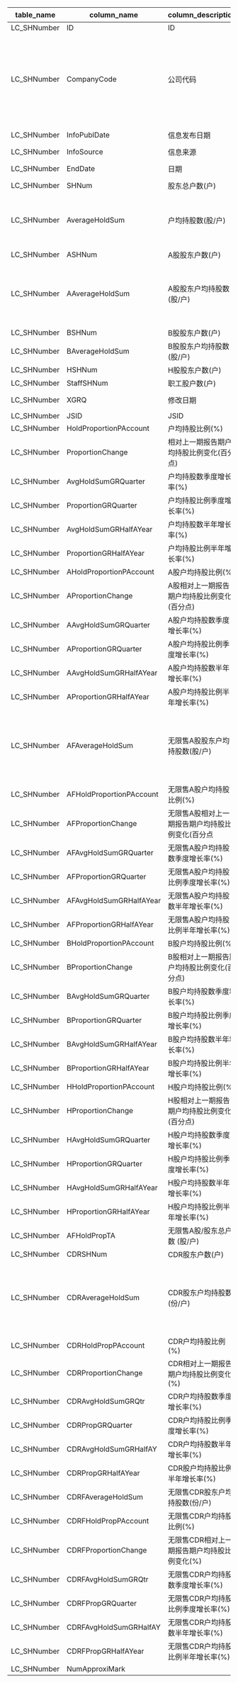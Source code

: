 | table_name | column_name| column_description | 注释 | Annotation| 数据示例|
|---|---|---|---|---|---|
| LC_SHNumber| ID | ID || | 600528642082|
| LC_SHNumber| CompanyCode| 公司代码 | 公司代码（CompanyCode）：与“证券主表（SecuMain）”中的“公司代码（CompanyCode）”关联，得到上市公司的交易代码、简称等。 | Company Code (CompanyCode): Associated with the "Company Code (CompanyCode)" in "Securities Main Table (SecuMain)", to obtain the trading code, abbreviation, etc. of the listed company. | 50006 |
| LC_SHNumber| InfoPublDate | 信息发布日期 || | 2019-01-11 12:00:00.000 |
| LC_SHNumber| InfoSource | 信息来源 || | 深交所互动易|
| LC_SHNumber| EndDate| 日期 || | 2019-01-10 12:00:00.000 |
| LC_SHNumber| SHNum| 股东总户数(户) || | 53084 |
| LC_SHNumber| AverageHoldSum | 户均持股数(股/户)| 户均持股数（AverageHoldSum）＝总股本/股东总户数| Average shareholding per household (AverageHoldSum) = Total issued capital / Total number of shareholders | 45755.51|
| LC_SHNumber| ASHNum | A股股东户数(户)|| | 53084 |
| LC_SHNumber| AAverageHoldSum| A股股东户均持股数(股/户) | A股股东户均持股数（AAverageHoldSum）＝A股股本/A股股东户数| The average number of shares held per A-share shareholder (AAverageHoldSum) = Total number of A-shares / Number of A-share shareholders | 45755.51|
| LC_SHNumber| BSHNum | B股股东户数(户)|| | null|
| LC_SHNumber| BAverageHoldSum| B股股东户均持股数(股/户) || | null|
| LC_SHNumber| HSHNum | H股股东户数(户)|| | null|
| LC_SHNumber| StaffSHNum | 职工股户数(户) || | null|
| LC_SHNumber| XGRQ | 修改日期 || | 2020-12-12 08:05:21.300 |
| LC_SHNumber| JSID | JSID || | 661118725847|
| LC_SHNumber| HoldProportionPAccount | 户均持股比例(%)|| | 0.0018838067967749|
| LC_SHNumber| ProportionChange | 相对上一期报告期户均持股比例变化(百分点) || | 2.12625613493314e-05|
| LC_SHNumber| AvgHoldSumGRQuarter| 户均持股数季度增长率(%)|| | 3.031 |
| LC_SHNumber| ProportionGRQuarter| 户均持股比例季度增长率(%)|| | 3.03104513601085|
| LC_SHNumber| AvgHoldSumGRHalfAYear| 户均持股数半年增长率(%)|| | 6.9926|
| LC_SHNumber| ProportionGRHalfAYear| 户均持股比例半年增长率(%)|| | 6.9926908296285 |
| LC_SHNumber| AHoldProportionPAccount| A股户均持股比例(%) || | 0.0018838067967749|
| LC_SHNumber| AProportionChange| A股相对上一期报告期户均持股比例变化(百分点)|| | 2.12625613493314e-05|
| LC_SHNumber| AAvgHoldSumGRQuarter | A股户均持股数季度增长率(%) || | 3.031 |
| LC_SHNumber| AProportionGRQuarter | A股户均持股比例季度增长率(%) || | 3.03104513601085|
| LC_SHNumber| AAvgHoldSumGRHalfAYear | A股户均持股数半年增长率(%) || | 6.9926|
| LC_SHNumber| AProportionGRHalfAYear | A股户均持股比例半年增长率(%) || | 6.9926908296285 |
| LC_SHNumber| AFAverageHoldSum | 无限售A股股东户均持股数(股/户) | 无限售A股股东户均持股数（AFAverageHoldSum）＝无限售A股/A股股东户数 | The average number of shares held by A-share shareholders without restriction (AFAverageHoldSum) = A-shares without restriction / number of A-share shareholders| 37712 |
| LC_SHNumber| AFHoldProportionPAccount | 无限售A股户均持股比例(%) || | 0.0018838067967749|
| LC_SHNumber| AFProportionChange | 无限售A股相对上一期报告期户均持股比例变化(百分点 || | 2.12625613493314e-05|
| LC_SHNumber| AFAvgHoldSumGRQuarter| 无限售A股户均持股数季度增长率(%) || | 4.2431|
| LC_SHNumber| AFProportionGRQuarter| 无限售A股户均持股比例季度增长率(%) || | 3.03104513601085|
| LC_SHNumber| AFAvgHoldSumGRHalfAYear| 无限售A股户均持股数半年增长率(%) || | 8.2513|
| LC_SHNumber| AFProportionGRHalfAYear| 无限售A股户均持股比例半年增长率(%) || | 6.9926908296285 |
| LC_SHNumber| BHoldProportionPAccount| B股户均持股比例(%) || | null|
| LC_SHNumber| BProportionChange| B股相对上一期报告期户均持股比例变化(百分点)|| | null|
| LC_SHNumber| BAvgHoldSumGRQuarter | B股户均持股数季度增长率(%) || | null|
| LC_SHNumber| BProportionGRQuarter | B股户均持股比例季度增长率(%) || | null|
| LC_SHNumber| BAvgHoldSumGRHalfAYear | B股户均持股数半年增长率(%) || | null|
| LC_SHNumber| BProportionGRHalfAYear | B股户均持股比例半年增长率(%) || | null|
| LC_SHNumber| HHoldProportionPAccount| H股户均持股比例(%) || | null|
| LC_SHNumber| HProportionChange| H股相对上一期报告期户均持股比例变化(百分点)|| | null|
| LC_SHNumber| HAvgHoldSumGRQuarter | H股户均持股数季度增长率(%) || | null|
| LC_SHNumber| HProportionGRQuarter | H股户均持股比例季度增长率(%) || | null|
| LC_SHNumber| HAvgHoldSumGRHalfAYear | H股户均持股数半年增长率(%) || | null|
| LC_SHNumber| HProportionGRHalfAYear | H股户均持股比例半年增长率(%) || | null|
| LC_SHNumber| AFHoldPropTA | 无限售A股/股东总户数 (股/户) || | 37712 |
| LC_SHNumber| CDRSHNum | CDR股东户数(户)|| | null|
| LC_SHNumber| CDRAverageHoldSum| CDR股东户均持股数(份/户) | 无限售CDR股东户均持股数（份/户）（CDRFAverageHoldSum)=无限售CDR份数/CDR股东总户数| The average number of shares held per CDR shareholder (CDRFAverageHoldSum) = the number of CDRs without restriction / the total number of CDR shareholders| null|
| LC_SHNumber| CDRHoldPropPAccount| CDR户均持股比例(%) || | null|
| LC_SHNumber| CDRProportionChange| CDR相对上一期报告期户均持股比例变化(%) || | null|
| LC_SHNumber| CDRAvgHoldSumGRQtr | CDR户均持股数季度增长率(%) || | null|
| LC_SHNumber| CDRPropGRQuarter | CDR户均持股比例季度增长率(%) || | null|
| LC_SHNumber| CDRAvgHoldSumGRHalfAY| CDR户均持股数半年增长率(%) || | null|
| LC_SHNumber| CDRPropGRHalfAYear | CDR股户均持股比例半年增长率(%) || | null|
| LC_SHNumber| CDRFAverageHoldSum | 无限售CDR股东户均持股数(份/户) || | null|
| LC_SHNumber| CDRFHoldPropPAccount | 无限售CDR户均持股比例(%) || | null|
| LC_SHNumber| CDRFProportionChange | 无限售CDR相对上一期报告期户均持股比例变化(%) || | null|
| LC_SHNumber| CDRFAvgHoldSumGRQtr| 无限售CDR户均持股数季度增长率(%) || | null|
| LC_SHNumber| CDRFPropGRQuarter| 无限售CDR户均持股比例季度增长率(%) || | null|
| LC_SHNumber| CDRFAvgHoldSumGRHalfAY | 无限售CDR户均持股数半年增长率(%) || | null|
| LC_SHNumber| CDRFPropGRHalfAYear| 无限售CDR户均持股比例半年增长率(%) || | null|
| LC_SHNumber| NumApproxiMark ||| | null|